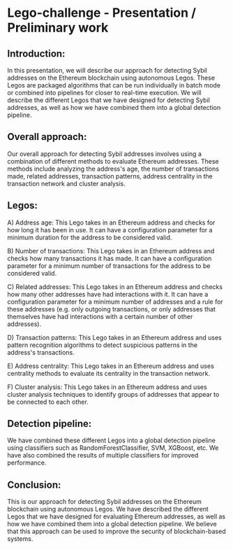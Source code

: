 # Lego-challenge - Presentation / Preliminary work

## Introduction:

In this presentation, we will describe our approach for detecting Sybil addresses on the Ethereum blockchain using autonomous Legos. These Legos are packaged algorithms that can be run individually in batch mode or combined into pipelines for closer to real-time execution. We will describe the different Legos that we have designed for detecting Sybil addresses, as well as how we have combined them into a global detection pipeline.

## Overall approach:

Our overall approach for detecting Sybil addresses involves using a combination of different methods to evaluate Ethereum addresses. These methods include analyzing the address's age, the number of transactions made, related addresses, transaction patterns, address centrality in the transaction network and cluster analysis.

## Legos:

A) Address age: This Lego takes in an Ethereum address and checks for how long it has been in use. It can have a configuration parameter for a minimum duration for the address to be considered valid.

B) Number of transactions: This Lego takes in an Ethereum address and checks how many transactions it has made. It can have a configuration parameter for a minimum number of transactions for the address to be considered valid.

C) Related addresses: This Lego takes in an Ethereum address and checks how many other addresses have had interactions with it. It can have a configuration parameter for a minimum number of addresses and a rule for these addresses (e.g. only outgoing transactions, or only addresses that themselves have had interactions with a certain number of other addresses).

D) Transaction patterns: This Lego takes in an Ethereum address and uses pattern recognition algorithms to detect suspicious patterns in the address's transactions.

E) Address centrality: This Lego takes in an Ethereum address and uses centrality methods to evaluate its centrality in the transaction network.

F) Cluster analysis: This Lego takes in an Ethereum address and uses cluster analysis techniques to identify groups of addresses that appear to be connected to each other.

## Detection pipeline:

We have combined these different Legos into a global detection pipeline using classifiers such as RandomForestClassifier, SVM, XGBoost, etc. We have also combined the results of multiple classifiers for improved performance.

## Conclusion:

This is our approach for detecting Sybil addresses on the Ethereum blockchain using autonomous Legos. We have described the different Legos that we have designed for evaluating Ethereum addresses, as well as how we have combined them into a global detection pipeline. We believe that this approach can be used to improve the security of blockchain-based systems.
